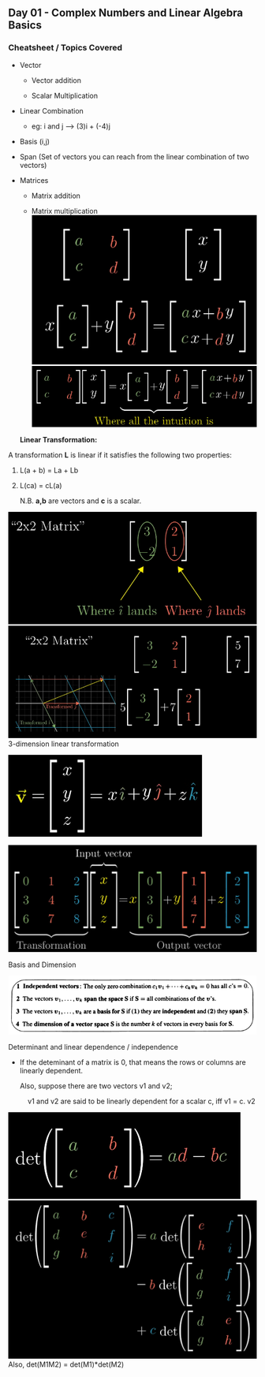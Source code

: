 ## Day 01 - Complex Numbers and Linear Algebra Basics

### Cheatsheet / Topics Covered

- Vector
  
  - Vector addition
  
  - Scalar Multiplication

- Linear Combination
  
  - eg: i and j --> (3)i + (-4)j

- Basis (i,j)

- Span (Set of vectors you can reach from the linear combination of two vectors)

- Matrices
  
  - Matrix addition
  
  - Matrix multiplication
    ![](./images/1.png)
    ![](./images/2.png)
  
  **Linear Transformation:**

A transformation **L** is linear if it satisfies the following two properties:

1. L(a + b) = La + Lb

2. L(ca) = cL(a)
   
   N.B. **a,b** are vectors and **c** is a scalar.

![](./images/3.png)
![](./images/4.png)3-dimension linear transformation

![](./images/5.png)

![](./images/6.png)

Basis and Dimension

![](./images/7.png)

Determinant and linear dependence / independence

- If the deteminant of a matrix is 0, that means the rows or columns are linearly dependent.
  
  Also, suppose there are two vectors v1 and v2;
  
      v1 and v2 are said to be linearly dependent for a scalar c, iff v1 = c. v2

![](./images/8.png)
![](./images/9.png)Also, det(M1M2) = det(M1)*det(M2)
